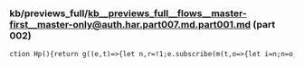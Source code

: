 ### kb/previews_full/kb__previews_full__flows__master-first__master-only@auth.har.part007.md.part001.md (part 002)

```md
ction Hp(){return g((e,t)=>{let n,r=!1;e.subscribe(m(t,o=>{let i=n;n=o,r&&t.next([i,o]),r=!0
```

```
